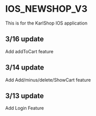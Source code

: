 # IOS_NEWSHOP_V3
This is for the KarlShop IOS application

3/16 update
------------------------------
Add addToCart feature

3/14 update
-------------------------------
Add Add/minus/delete/ShowCart feature


3/13 update
-----------------------------------
Add Login Feature
